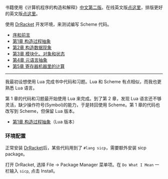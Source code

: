 书籍使用《计算机程序的构造和解释》[中文第二版](https://book.douban.com/subject/1148282/)。在线英文版[点这里](https://mitpress.mit.edu/sites/default/files/sicp/full-text/book/book.html)，排版更好的英文版[点这里](http://sarabander.github.io/sicp/html/index.xhtml)。

使用 [DrRacket](https://racket-lang.org) 开发环境，来测试编写 Scheme 代码。


* [序和前言](./foreword/README.md)
* [第1章 构造过程抽象](./chapter_1/README.md)
* [第2章 构造数据现象](./chapter_2/README.md)
* [第3章 模块化、对象和状态](./chapter_3/README.md)
* [第4章 元语言抽象](./chapter_4/README.md)
* [第5章 寄存器机器里的计算](./chapter_5/README.md)

-------

我最初设想使用 Lua 完成书中代码和习题。Lua 和 Scheme 有点相似，而我也更熟悉 Lua 语言。

第 1 章的代码和习题最开始使用 Lua 来完成。到了第 2 章，发现 Lua 语言还不够灵活，缺少操作符号(Symbol)的能力，于是转回使用 Scheme。第 1 章的代码也改写到 Scheme，但保留 Lua 版本。

* [第1章 构造过程抽象](./chapter_1_lua/README.md)（Lua 版本）

### 环境配置

正常安装 [DrRacket](https://racket-lang.org)后，某些代码用到了 `#lang sicp`，需要额外安装 sicp package。

打开 DrRacket, 选择 File -> Package Manager 菜单项。在 `Do What I Mean` 一栏输入 `sicp`, 点击 Install。

